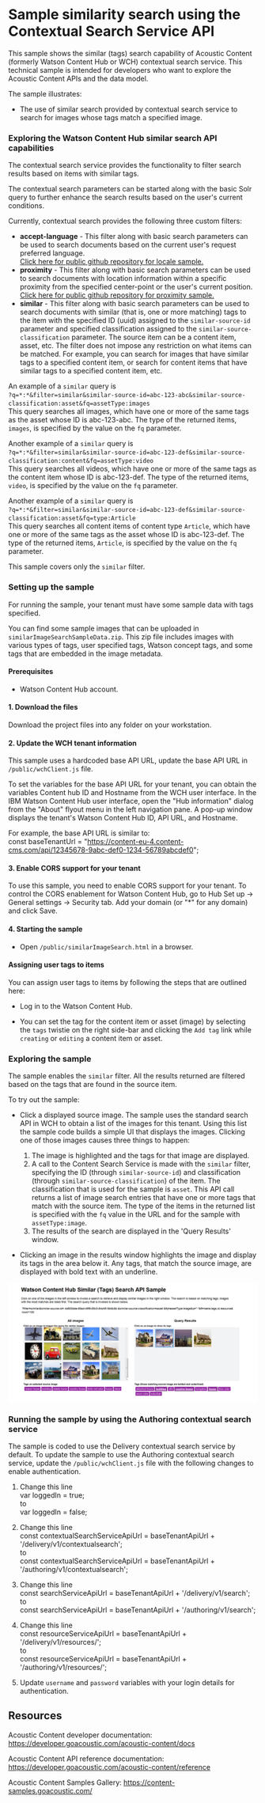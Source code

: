 # Sample similarity search using the Contextual Search Service API

This sample shows the similar (tags) search capability of Acoustic Content (formerly Watson Content Hub or WCH) contextual search service.
This technical sample is intended for developers who want to explore the Acoustic Content APIs and the data model.  

The sample illustrates:
- The use of similar search provided by contextual search service to search for images whose tags match a specified image.  
 
  
### Exploring the Watson Content Hub similar search API capabilities

The contextual search service provides the functionality to filter search results based on items with similar tags.   

The contextual search parameters can be started along with the basic Solr query to further enhance the search results based on the user's current conditions.

Currently, contextual search provides the following three custom filters:
- **accept-language** - This filter along with basic search parameters can be used to search documents based on the current user's request preferred language.  
[Click here for public github repository for locale sample.](https://github.com/ibm-wch/sample-contextual-locale-search)
- **proximity** - This filter along with basic search parameters can be used to search documents with location information within a specific proximity from the specified center-point or the user's current position.  
[Click here for public github repository for proximity sample.](https://github.com/ibm-wch/sample-contextual-proximity-search)
- **similar** - This filter along with basic search parameters can be used to search documents with similar (that is, one or more matching) tags to the item with the 
specified ID (uuid) assigned to the `similar-source-id` parameter and specified classification assigned to the `similar-source-classification` parameter. The source item can be a content item, asset, etc.
The filter does not impose any restriction on what items can be matched. For example, you can search for images that have similar tags to a specified content item, or 
search for content items that have similar tags to a specified content item, etc.  
  
An example of a `similar` query is  
`?q=*:*&filter=similar&similar-source-id=abc-123-abc&similar-source-classification:asset&fq=assetType:images`  
This query searches all images, which have one or more of the same tags as the asset whose ID is abc-123-abc.
The type of the returned items, `images`, is specified by the value on the `fq` parameter.  
  
Another example of a `similar` query is  
`?q=*:*&filter=similar&similar-source-id=abc-123-def&similar-source-classification:content&fq=assetType:video`  
This query searches all videos, which have one or more of the same tags as the content item whose ID is abc-123-def.
The type of the returned items, `video`, is specified by the value on the `fq` parameter.  
  
Another example of a `similar` query is  
`?q=*:*&filter=similar&similar-source-id=abc-123-def&similar-source-classification:asset&fq=type:Article`  
This query searches all content items of content type `Article`, which have one or more of the same tags as the asset whose ID is abc-123-def.
The type of the returned items, `Article`, is specified by the value on the `fq` parameter. 

This sample covers only the `similar` filter.

### Setting up the sample

For running the sample, your tenant must have some sample data with tags specified.

You can find some sample images that can be uploaded in `similarImageSearchSampleData.zip`. 
This zip file includes images with various types of tags, user specified tags, Watson concept tags, and some tags that are embedded in the image metadata.

#### Prerequisites

- Watson Content Hub account.

#### 1. Download the files

Download the project files into any folder on your workstation.

#### 2. Update the WCH tenant information

This sample uses a hardcoded base API URL, update the base API URL in `/public/wchClient.js` file.

To set the variables for the base API URL for your tenant, you can obtain the variables Content hub ID and Hostname from the WCH user interface.
In the IBM Watson Content Hub user interface, open the "Hub information" dialog from the "About" flyout menu in the left navigation pane. A pop-up window displays the tenant's Watson Content Hub ID, API URL, and Hostname.

For example, the base API URL is similar to:  
const baseTenantUrl = "https://content-eu-4.content-cms.com/api/12345678-9abc-def0-1234-56789abcdef0";

#### 3. Enable CORS support for your tenant

To use this sample, you need to enable CORS support for your tenant. To control the CORS enablement for Watson Content Hub, go to Hub Set up -> General settings -> Security tab. Add your domain (or "*" for any domain) and click Save.

#### 4. Starting the sample

- Open `/public/similarImageSearch.html` in a browser.  
  
  
#### Assigning user tags to items  

You can assign user tags to items by following the steps that are outlined here:

- Log in to the Watson Content Hub.

- You can set the tag for the content item or asset (image) by selecting the `tags` twistie on the right side-bar and clicking the `Add tag` link while `creating` or `editing` a content item or asset.

### Exploring the sample
The sample enables the `similar` filter. All the results returned are filtered based on the tags that are found in the source item.  

To try out the sample:  

- Click a displayed source image. The sample uses the standard search API in WCH to obtain a list of the images for this tenant. Using this list the sample code builds a simple UI
 that displays the images. Clicking one of those images causes three things to happen:  
  1) The image is highlighted and the tags for that image are displayed. 
  2) A call to the Content Search Service is made with the `similar` filter, specifying the ID (through `similar-source-id`) and classification 
  (through `similar-source-classification`) of the item. The classification that is used for the sample is `asset`.
  This API call returns a list of image search entries that have one or more tags that match with the source item. 
  The type of the items in the returned list is specified with the `fq` value in the URL and for the sample with `assetType:image`.   
  3) The results of the search are displayed in the 'Query Results' window.   
 
- Clicking an image in the results window highlights the image and display its tags in the area below it. 
   Any tags, that match the source image, are displayed with bold text with an underline.  
  
  
 ![Screen shot of Similar Search Sample](/doc/sample-screenshot.png?raw=true "Screen shot of Similar Search Sample")
  
  
### Running the sample by using the Authoring contextual search service
The sample is coded to use the Delivery contextual search service by default.
To update the sample to use the Authoring contextual search service, update the `/public/wchClient.js` file with the following changes to enable authentication.
1. Change this line  
var loggedIn = true;  
to  
var loggedIn = false;  
  
2. Change this line  
const contextualSearchServiceApiUrl = baseTenantApiUrl + '/delivery/v1/contextualsearch';  
to  
const contextualSearchServiceApiUrl = baseTenantApiUrl + '/authoring/v1/contextualsearch';  
  
3. Change this line  
const searchServiceApiUrl = baseTenantApiUrl + '/delivery/v1/search';    
to    
const searchServiceApiUrl = baseTenantApiUrl + '/authoring/v1/search';  
  
4. Change this line  
const resourceServiceApiUrl = baseTenantApiUrl + '/delivery/v1/resources/';  
to  
const resourceServiceApiUrl = baseTenantApiUrl + '/authoring/v1/resources/';  
  
5. Update `username` and `password` variables with your login details  for authentication.  

## Resources

Acoustic Content developer documentation: https://developer.goacoustic.com/acoustic-content/docs

Acoustic Content API reference documentation: https://developer.goacoustic.com/acoustic-content/reference

Acoustic Content Samples Gallery: https://content-samples.goacoustic.com/

